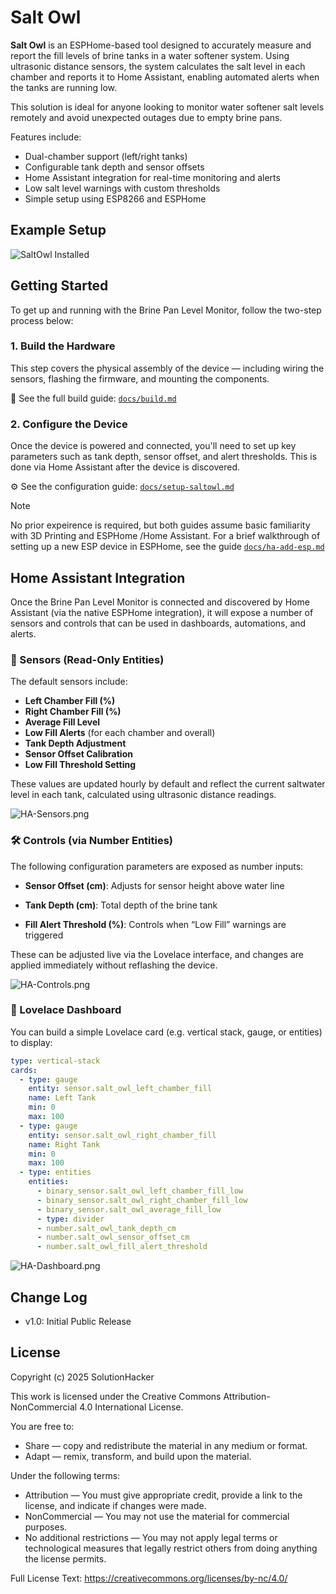 # Salt Owl

**Salt Owl** is an ESPHome-based tool designed to accurately measure and report the fill levels of brine tanks in a water softener system. Using ultrasonic distance sensors, the system calculates the salt level in each chamber and reports it to Home Assistant, enabling automated alerts when the tanks are running low.

This solution is ideal for anyone looking to monitor water softener salt levels remotely and avoid unexpected outages due to empty brine pans.

Features include:
- Dual-chamber support (left/right tanks)
- Configurable tank depth and sensor offsets
- Home Assistant integration for real-time monitoring and alerts
- Low salt level warnings with custom thresholds
- Simple setup using ESP8266 and ESPHome


## Example Setup

![SaltOwl Installed](images/SaltOwl-Installed.jpg "SaltOwl Installed")

## Getting Started

To get up and running with the Brine Pan Level Monitor, follow the two-step process below:

### 1. Build the Hardware

This step covers the physical assembly of the device — including wiring the sensors, flashing the firmware, and mounting the components.

📄 See the full build guide: [`docs/build.md`](docs/build.md)

### 2. Configure the Device

Once the device is powered and connected, you'll need to set up key parameters such as tank depth, sensor offset, and alert thresholds. This is done via Home Assistant after the device is discovered.

⚙️ See the configuration guide: [`docs/setup-saltowl.md`](docs/setup-saltowl.md)

> [!Note]
No prior expeirence is required, but both guides assume basic familiarity with 3D Printing and ESPHome /Home Assistant.   For a brief walkthrough of setting up a new ESP device in ESPHome, see the guide  [`docs/ha-add-esp.md`](docs/ha-add-esp.md)


## Home Assistant Integration

Once the Brine Pan Level Monitor is connected and discovered by Home Assistant (via the native ESPHome integration), it will expose a number of sensors and controls that can be used in dashboards, automations, and alerts.

### 📡 Sensors (Read-Only Entities)

The default sensors include:

- **Left Chamber Fill (%)**
- **Right Chamber Fill (%)**
- **Average Fill Level**
- **Low Fill Alerts** (for each chamber and overall)
- **Tank Depth Adjustment**
- **Sensor Offset Calibration**
- **Low Fill Threshold Setting**

These values are updated hourly by default and reflect the current saltwater level in each tank, calculated using ultrasonic distance readings.

![HA-Sensors.png](images/HA-Sensors.png)

### 🛠️ Controls (via Number Entities)

The following configuration parameters are exposed as number inputs:

- **Sensor Offset (cm)**: Adjusts for sensor height above water line

- **Tank Depth (cm)**: Total depth of the brine tank

- **Fill Alert Threshold (%)**: Controls when “Low Fill” warnings are triggered

These can be adjusted live via the Lovelace interface, and changes are applied immediately without reflashing the device.

![HA-Controls.png](images/HA-Controls.png)



### 🧭 Lovelace Dashboard

You can build a simple Lovelace card (e.g. vertical stack, gauge, or entities) to display:

```yaml
type: vertical-stack
cards:
  - type: gauge
    entity: sensor.salt_owl_left_chamber_fill
    name: Left Tank
    min: 0
    max: 100
  - type: gauge
    entity: sensor.salt_owl_right_chamber_fill
    name: Right Tank
    min: 0
    max: 100
  - type: entities
    entities:
      - binary_sensor.salt_owl_left_chamber_fill_low
      - binary_sensor.salt_owl_right_chamber_fill_low
      - binary_sensor.salt_owl_average_fill_low
      - type: divider
      - number.salt_owl_tank_depth_cm
      - number.salt_owl_sensor_offset_cm
      - number.salt_owl_fill_alert_threshold

```


![HA-Dashboard.png](images/HA-Dashboard.png)

## Change Log

- v1.0: Initial Public Release


## License

Copyright (c) 2025 SolutionHacker

This work is licensed under the Creative Commons Attribution-NonCommercial 4.0 International License.

You are free to:
- Share — copy and redistribute the material in any medium or format.
- Adapt — remix, transform, and build upon the material.

Under the following terms:
- Attribution — You must give appropriate credit, provide a link to the license, and indicate if changes were made.
- NonCommercial — You may not use the material for commercial purposes.
- No additional restrictions — You may not apply legal terms or technological measures that legally restrict others from doing anything the license permits.

Full License Text:
https://creativecommons.org/licenses/by-nc/4.0/

